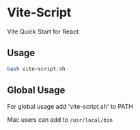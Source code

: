 # Vite-Script
Vite Quick Start for React

## Usage

```bash
bash vite-script.sh
```

## Global Usage

For global usage add 'vite-script.sh' to PATH

Mac users can add to ```/usr/local/bin```
